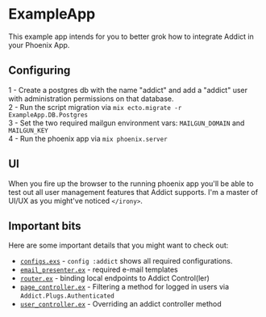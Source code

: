 # ExampleApp

This example app intends for you to better grok how to integrate Addict in your Phoenix App.

## Configuring

1 - Create a postgres db with the name "addict" and add a "addict" user with administration permissions on that database.  
2 - Run the script migration via `mix ecto.migrate -r ExampleApp.DB.Postgres`  
3 - Set the two required mailgun environment vars: `MAILGUN_DOMAIN` and `MAILGUN_KEY`  
4 - Run the phoenix app via `mix phoenix.server`  

## UI

When you fire up the browser to the running phoenix app you'll be able to test out all user management features that Addict supports.
I'm a master of UI/UX as you might've noticed `</irony>`.

## Important bits
Here are some important details that you might want to check out:

- [`configs.exs`](https://github.com/trenpixster/addict/blob/master/example_app/config/config.exs) - `config :addict` shows all required configurations.
- [`email_presenter.ex`](https://github.com/trenpixster/addict/blob/master/example_app/lib/presenters/email_presenter.ex) - required e-mail templates
- [`router.ex`](https://github.com/trenpixster/addict/blob/master/example_app/web/router.ex) - binding local endpoints to Addict Control(ler)
- [`page_controller.ex`](https://github.com/trenpixster/addict/blob/master/example_app/web/controllers/page_controller.ex) - Filtering a method for logged in users via `Addict.Plugs.Authenticated`
- [`user_controller.ex`](https://github.com/trenpixster/addict/blob/master/example_app/web/controllers/user_controller.ex) - Overriding an addict controller method
